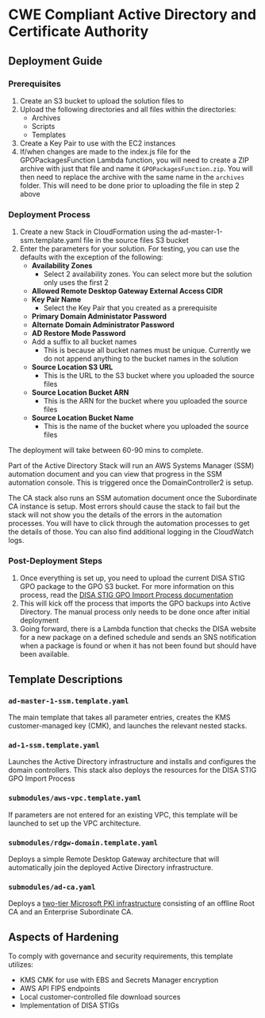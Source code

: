 # CWE Compliant Active Directory and Certificate Authority

## Deployment Guide

### Prerequisites

1. Create an S3 bucket to upload the solution files to
2. Upload the following directories and all files within the directories:
    - Archives
    - Scripts
    - Templates
3. Create a Key Pair to use with the EC2 instances
4. If/when changes are made to the index.js file for the GPOPackagesFunction Lambda function, you will need to create a ZIP archive with just that file and name it `GPOPackagesFunction.zip`. You will then need to replace the archive with the same name in the `archives` folder. This will need to be done prior to uploading the file in step 2 above

### Deployment Process

1. Create a new Stack in CloudFormation using the ad-master-1-ssm.template.yaml file in the source files S3 bucket
2. Enter the parameters for your solution. For testing, you can use the defaults with the exception of the following:
    - **Availability Zones**
      - Select 2 availability zones. You can select more but the solution only uses the first 2
    - **Allowed Remote Desktop Gateway External Access CIDR**
    - **Key Pair Name**
      - Select the Key Pair that you created as a prerequisite
    - **Primary Domain Administator Password**
    - **Alternate Domain Administrator Password**
    - **AD Restore Mode Password**
    - Add a suffix to all bucket names
      - This is because all bucket names must be unique. Currently we do not append anything to the bucket names in the solution
    - **Source Location S3 URL**
      - This is the URL to the S3 bucket where you uploaded the source files
    - **Source Location Bucket ARN**
      - This is the ARN for the bucket where you uploaded the source files
    - **Source Location Bucket Name**
      - This is the name of the bucket where you uploaded the source files

The deployment will take between 60-90 mins to complete. 

Part of the Active Directory Stack will run an AWS Systems Manager (SSM) automation document and you can view that progress in the SSM automation console. This is triggered once the DomainController2 is setup. 

The CA stack also runs an SSM automation document once the Subordinate CA instance is setup. Most errors should cause the stack to fail but the stack will not show you the details of the errors in the automation processes. You will have to click through the automation processes to get the details of those. You can also find additional logging in the CloudWatch logs.

### Post-Deployment Steps

1. Once everything is set up, you need to upload the current DISA STIG GPO package to the GPO S3 bucket. For more information on this process, read the [DISA STIG GPO Import Process documentation](docs/gpo-import.md)
2. This will kick off the process that imports the GPO backups into Active Directory. The manual process only needs to be done once after initial deployment
3. Going forward, there is a Lambda function that checks the DISA website for a new package on a defined schedule and sends an SNS notification when a package is found or when it has not been found but should have been available.

## Template Descriptions


### ```ad-master-1-ssm.template.yaml```

The main template that takes all parameter entries, creates the KMS customer-managed key (CMK), and launches the relevant nested stacks.

### ```ad-1-ssm.template.yaml```
Launches the Active Directory infrastructure and installs and configures the domain controllers. This stack also deploys the resources for the DISA STIG GPO Import Process

### ```submodules/aws-vpc.template.yaml```

If parameters are not entered for an existing VPC, this template will be launched to set up the VPC architecture.

### ```submodules/rdgw-domain.template.yaml```

Deploys a simple Remote Desktop Gateway architecture that will automatically join the deployed Active Directory infrastructure.

### ```submodules/ad-ca.yaml```

Deploys a [two-tier Microsoft PKI infrastructure](docs/certification-authority.md) consisting of an offline Root CA and an Enterprise Subordinate CA.

## Aspects of Hardening

To comply with governance and security requirements, this template utilizes:

- KMS CMK for use with EBS and Secrets Manager encryption
- AWS API FIPS endpoints
- Local customer-controlled file download sources
- Implementation of DISA STIGs
